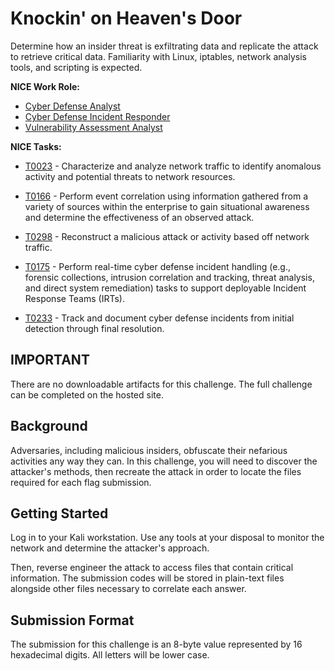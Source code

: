 # Knockin' on Heaven's Door

Determine how an insider threat is exfiltrating data and replicate the attack to retrieve critical data.  Familiarity with Linux, iptables, network analysis tools, and scripting is expected.

**NICE Work Role:**

- [Cyber Defense Analyst](https://niccs.cisa.gov/workforce-development/nice-framework/workroles?name=Cyber%20Defense%20Analyst&id=All&fwid=All&name_selective=Cyber%20Defense%20Analyst)
- [Cyber Defense Incident Responder](https://niccs.cisa.gov/workforce-development/nice-framework/workroles?name_selective=Cyber+Defense+Incident+Responder&fwid=All)
- [Vulnerability Assessment Analyst](https://niccs.cisa.gov/workforce-development/nice-framework/workroles?name_selective=Vulnerability+Assessment+Analyst&fwid=All)


**NICE Tasks:**

- [T0023](https://niccs.cisa.gov/workforce-development/nice-framework/tasks?id=T0023&description=All) - Characterize and analyze network traffic to identify anomalous activity and potential threats to network resources.

- [T0166](https://niccs.cisa.gov/workforce-development/nice-framework/tasks?id=T0166&description=All) - Perform event correlation using information gathered from a variety of sources within the enterprise to gain situational awareness and determine the effectiveness of an observed attack.

- [T0298](https://niccs.cisa.gov/workforce-development/nice-framework/tasks?id=T0298&description=All) - Reconstruct a malicious attack or activity based off network traffic.

- [T0175](https://niccs.cisa.gov/workforce-development/nice-framework/tasks?id=T0175&description=All) - Perform real-time cyber defense incident handling (e.g., forensic collections, intrusion correlation and tracking, threat analysis, and direct system remediation) tasks to support deployable Incident Response Teams (IRTs).

- [T0233](https://niccs.cisa.gov/workforce-development/nice-framework/tasks?id=T0233&description=All) - Track and document cyber defense incidents from initial detection through final resolution.

## IMPORTANT

There are no downloadable artifacts for this challenge. The full challenge can be completed on the hosted site.


## Background
Adversaries, including malicious insiders, obfuscate their nefarious  activities any way they can. In this challenge, you will need to discover the attacker's methods, then recreate the attack in order to locate the files required for each flag submission.  

## Getting Started
Log in to your Kali workstation. Use any tools at your disposal to monitor the network and determine the attacker's approach. 

Then, reverse engineer the attack to access files that contain critical  information.  The submission codes will be stored in plain-text files alongside other files necessary to correlate each answer.

## Submission Format
The submission for this challenge is an 8-byte value represented by 16 hexadecimal digits. All letters will be lower case.
